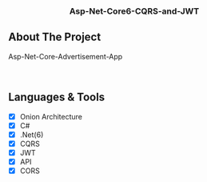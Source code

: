 <div align="center">
  <h3 align="center">Asp-Net-Core6-CQRS-and-JWT</h3>
</div>


<!-- ABOUT THE PROJECT -->
## About The Project

Asp-Net-Core-Advertisement-App

<br/>

## Languages & Tools

- [x] Onion Architecture
- [x] C#
- [x] .Net(6)
- [x] CQRS
- [x] JWT
- [x] API
- [x] CORS
